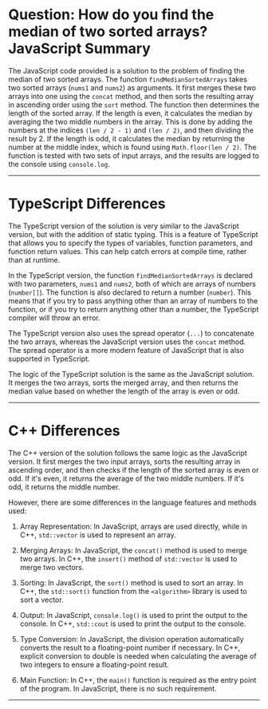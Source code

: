 # Question: How do you find the median of two sorted arrays? JavaScript Summary

The JavaScript code provided is a solution to the problem of finding the median of two sorted arrays. The function `findMedianSortedArrays` takes two sorted arrays (`nums1` and `nums2`) as arguments. It first merges these two arrays into one using the `concat` method, and then sorts the resulting array in ascending order using the `sort` method. The function then determines the length of the sorted array. If the length is even, it calculates the median by averaging the two middle numbers in the array. This is done by adding the numbers at the indices `(len / 2 - 1)` and `(len / 2)`, and then dividing the result by 2. If the length is odd, it calculates the median by returning the number at the middle index, which is found using `Math.floor(len / 2)`. The function is tested with two sets of input arrays, and the results are logged to the console using `console.log`.

---

# TypeScript Differences

The TypeScript version of the solution is very similar to the JavaScript version, but with the addition of static typing. This is a feature of TypeScript that allows you to specify the types of variables, function parameters, and function return values. This can help catch errors at compile time, rather than at runtime.

In the TypeScript version, the function `findMedianSortedArrays` is declared with two parameters, `nums1` and `nums2`, both of which are arrays of numbers (`number[]`). The function is also declared to return a number (`number`). This means that if you try to pass anything other than an array of numbers to the function, or if you try to return anything other than a number, the TypeScript compiler will throw an error.

The TypeScript version also uses the spread operator (`...`) to concatenate the two arrays, whereas the JavaScript version uses the `concat` method. The spread operator is a more modern feature of JavaScript that is also supported in TypeScript.

The logic of the TypeScript solution is the same as the JavaScript solution. It merges the two arrays, sorts the merged array, and then returns the median value based on whether the length of the array is even or odd.

---

# C++ Differences

The C++ version of the solution follows the same logic as the JavaScript version. It first merges the two input arrays, sorts the resulting array in ascending order, and then checks if the length of the sorted array is even or odd. If it's even, it returns the average of the two middle numbers. If it's odd, it returns the middle number.

However, there are some differences in the language features and methods used:

1. Array Representation: In JavaScript, arrays are used directly, while in C++, `std::vector` is used to represent an array. 

2. Merging Arrays: In JavaScript, the `concat()` method is used to merge two arrays. In C++, the `insert()` method of `std::vector` is used to merge two vectors.

3. Sorting: In JavaScript, the `sort()` method is used to sort an array. In C++, the `std::sort()` function from the `<algorithm>` library is used to sort a vector.

4. Output: In JavaScript, `console.log()` is used to print the output to the console. In C++, `std::cout` is used to print the output to the console.

5. Type Conversion: In JavaScript, the division operation automatically converts the result to a floating-point number if necessary. In C++, explicit conversion to double is needed when calculating the average of two integers to ensure a floating-point result.

6. Main Function: In C++, the `main()` function is required as the entry point of the program. In JavaScript, there is no such requirement.

---
